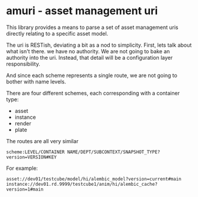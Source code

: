 # amuri - asset management uri
This library provides a means to parse a set of asset management uris directly relating to a specific asset model.

The uri is RESTish, deviating a bit as a nod to simplicity. First, lets talk about what isn't there.
we have no authority. We are not going to bake an authority into the uri. Instead, that detail will be a configuration layer responsibility.

And since each scheme represents a single route, we are not going to bother with name levels. 

There are four different schemes, each corresponding with a container type:
- asset
- instance
- render
- plate

The routes are all very similar
```
scheme:LEVEL/CONTAINER NAME/DEPT/SUBCONTEXT/SNAPSHOT_TYPE?version=VERSION#KEY
```
For example:
```
asset://dev01/testcube/model/hi/alembic_model?version=current#main
instance://dev01.rd.9999/testcube1/anim/hi/alembic_cache?version=1#main
```

